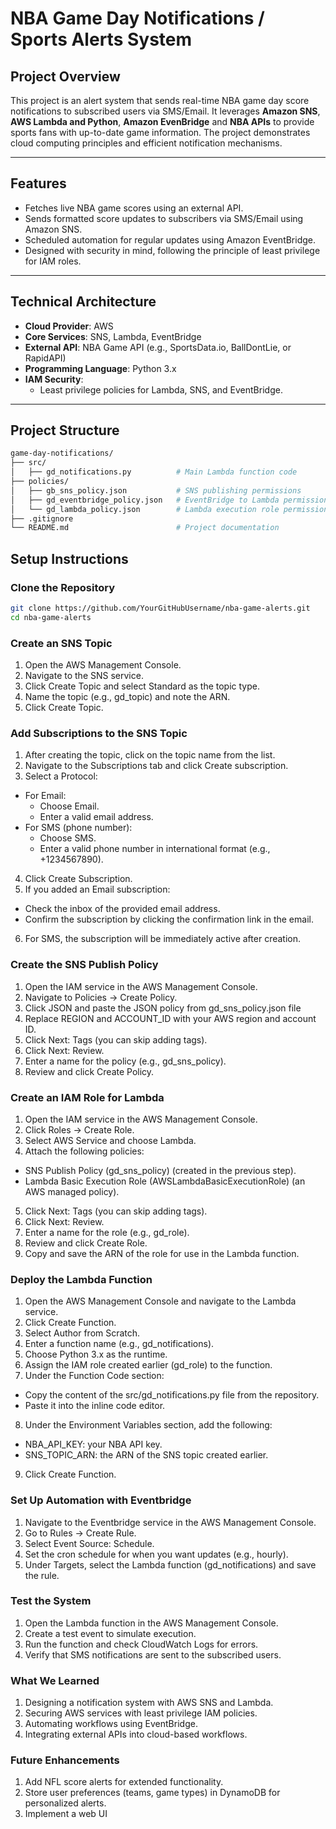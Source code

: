 # NBA Game Day Notifications / Sports Alerts System

## **Project Overview**
This project is an alert system that sends real-time NBA game day score notifications to subscribed users via SMS/Email. It leverages **Amazon SNS**, **AWS Lambda and Python**, **Amazon EvenBridge** and **NBA APIs** to provide sports fans with up-to-date game information. The project demonstrates cloud computing principles and efficient notification mechanisms.

---

## **Features**
- Fetches live NBA game scores using an external API.
- Sends formatted score updates to subscribers via SMS/Email using Amazon SNS.
- Scheduled automation for regular updates using Amazon EventBridge.
- Designed with security in mind, following the principle of least privilege for IAM roles.

---

## **Technical Architecture**
- **Cloud Provider**: AWS
- **Core Services**: SNS, Lambda, EventBridge
- **External API**: NBA Game API (e.g., SportsData.io, BallDontLie, or RapidAPI)
- **Programming Language**: Python 3.x
- **IAM Security**:
  - Least privilege policies for Lambda, SNS, and EventBridge.

---

## **Project Structure**
```bash
game-day-notifications/
├── src/
│   ├── gd_notifications.py          # Main Lambda function code
├── policies/
│   ├── gb_sns_policy.json           # SNS publishing permissions
│   ├── gd_eventbridge_policy.json   # EventBridge to Lambda permissions
│   └── gd_lambda_policy.json        # Lambda execution role permissions
├── .gitignore
└── README.md                        # Project documentation
```

## **Setup Instructions**

### **Clone the Repository**
```bash
git clone https://github.com/YourGitHubUsername/nba-game-alerts.git
cd nba-game-alerts
```

### **Create an SNS Topic**
1. Open the AWS Management Console.
2. Navigate to the SNS service.
3. Click Create Topic and select Standard as the topic type.
4. Name the topic (e.g., gd_topic) and note the ARN.
5. Click Create Topic.

### **Add Subscriptions to the SNS Topic**
1. After creating the topic, click on the topic name from the list.
2. Navigate to the Subscriptions tab and click Create subscription.
3. Select a Protocol:
- For Email:
  - Choose Email.
  - Enter a valid email address.
- For SMS (phone number):
  - Choose SMS.
  - Enter a valid phone number in international format (e.g., +1234567890).

4. Click Create Subscription.
5. If you added an Email subscription:
- Check the inbox of the provided email address.
- Confirm the subscription by clicking the confirmation link in the email.
6. For SMS, the subscription will be immediately active after creation.

### **Create the SNS Publish Policy**
1. Open the IAM service in the AWS Management Console.
2. Navigate to Policies → Create Policy.
3. Click JSON and paste the JSON policy from gd_sns_policy.json file
4. Replace REGION and ACCOUNT_ID with your AWS region and account ID.
5. Click Next: Tags (you can skip adding tags).
6. Click Next: Review.
7. Enter a name for the policy (e.g., gd_sns_policy).
8. Review and click Create Policy.

### **Create an IAM Role for Lambda**
1. Open the IAM service in the AWS Management Console.
2. Click Roles → Create Role.
3. Select AWS Service and choose Lambda.
4. Attach the following policies:
- SNS Publish Policy (gd_sns_policy) (created in the previous step).
- Lambda Basic Execution Role (AWSLambdaBasicExecutionRole) (an AWS managed policy).
5. Click Next: Tags (you can skip adding tags).
6. Click Next: Review.
7. Enter a name for the role (e.g., gd_role).
8. Review and click Create Role.
9. Copy and save the ARN of the role for use in the Lambda function.

### **Deploy the Lambda Function**
1. Open the AWS Management Console and navigate to the Lambda service.
2. Click Create Function.
3. Select Author from Scratch.
4. Enter a function name (e.g., gd_notifications).
5. Choose Python 3.x as the runtime.
6. Assign the IAM role created earlier (gd_role) to the function.
7. Under the Function Code section:
- Copy the content of the src/gd_notifications.py file from the repository.
- Paste it into the inline code editor.
8. Under the Environment Variables section, add the following:
- NBA_API_KEY: your NBA API key.
- SNS_TOPIC_ARN: the ARN of the SNS topic created earlier.
9. Click Create Function.


### **Set Up Automation with Eventbridge**
1. Navigate to the Eventbridge service in the AWS Management Console.
2. Go to Rules → Create Rule.
3. Select Event Source: Schedule.
4. Set the cron schedule for when you want updates (e.g., hourly).
5. Under Targets, select the Lambda function (gd_notifications) and save the rule.


### **Test the System**
1. Open the Lambda function in the AWS Management Console.
2. Create a test event to simulate execution.
3. Run the function and check CloudWatch Logs for errors.
4. Verify that SMS notifications are sent to the subscribed users.


### **What We Learned**
1. Designing a notification system with AWS SNS and Lambda.
2. Securing AWS services with least privilege IAM policies.
3. Automating workflows using EventBridge.
4. Integrating external APIs into cloud-based workflows.


### **Future Enhancements**
1. Add NFL score alerts for extended functionality.
2. Store user preferences (teams, game types) in DynamoDB for personalized alerts.
3. Implement a web UI
